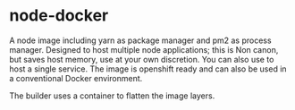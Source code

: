 # node-docker

A node image including yarn as package manager and pm2 as process manager.
Designed to host multiple node applications; this is Non canon, but saves host memory, use at your own discretion. You can also use to host a single service.
The image is openshift ready and can also be used in a conventional Docker environment.

The builder uses a container to flatten the image layers.
